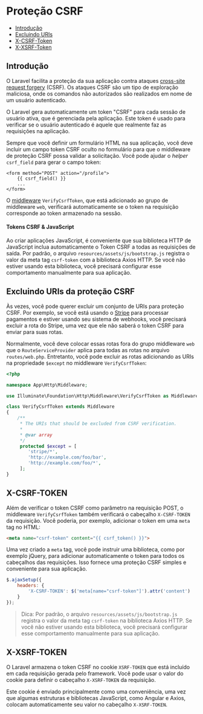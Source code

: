 # Proteção CSRF

- [Introdução](#csrf-introduction)
- [Excluindo URIs](#csrf-excluding-uris)
- [X-CSRF-Token](#csrf-x-csrf-token)
- [X-XSRF-Token](#csrf-x-xsrf-token)

<a name="csrf-introduction"></a>
## Introdução

O Laravel facilita a proteção da sua aplicação contra ataques [cross-site request forgery](https://en.wikipedia.org/wiki/Cross-site_request_forgery) (CSRF). Os ataques CSRF são um tipo de exploração maliciosa, onde os comandos não autorizados são realizados em nome de um usuário autenticado.

O Laravel gera automaticamente um token "CSRF" para cada sessão de usuário ativa, que é gerenciada pela aplicação. Este token é usado para verificar se o usuário autenticado é aquele que realmente faz as requisições na aplicação.

Sempre que você definir um formulário HTML na sua aplicação, você deve incluir um campo token CSRF oculto no formulário para que o middleware de proteção CSRF possa validar a solicitação. Você pode ajudar o _helper_ `csrf_field` para gerar o campo token:

    <form method="POST" action="/profile">
        {{ csrf_field() }}
        ...
    </form>

O [middleware](/docs/{{version}}/middleware) `VerifyCsrfToken`, que está adicionado ao grupo de middleware `web`, verificará automaticamente se o token na requisição corresponde ao token armazenado na sessão.

#### Tokens CSRF & JavaScript

Ao criar aplicações JavaScript, é conveniente que sua biblioteca HTTP de JavaScript inclua automaticamente o Token CSRF a todas as requisições de saída. Por padrão, o arquivo `resources/assets/js/bootstrap.js` registra o valor da meta tag `csrf-token` com a biblioteca Axios HTTP. Se você não estiver usando esta biblioteca, você precisará configurar esse comportamento manualmente para sua aplicação.

<a name="csrf-excluding-uris"></a>
## Excluindo URIs da proteção CSRF

Às vezes, você pode querer excluir um conjunto de URIs para proteção CSRF. Por exemplo, se você está usando o [Stripe](https://stripe.com) para processar pagamentos e estiver usando seu sistema de webhooks, você precisará excluir a rota do Stripe, uma vez que ele não saberá o token CSRF para enviar para suas rotas.

Normalmente, você deve colocar essas rotas fora do grupo middleware `web` que o `RouteServiceProvider` aplica para todas as rotas no arquivo `routes/web.php`. Entretanto, você pode excluir as rotas adicionando as URIs na propriedade `$except` no middleware `VerifyCsrfToken`:

```php
<?php

namespace App\Http\Middleware;

use Illuminate\Foundation\Http\Middleware\VerifyCsrfToken as Middleware;

class VerifyCsrfToken extends Middleware
{
    /**
     * The URIs that should be excluded from CSRF verification.
     *
     * @var array
     */
     protected $except = [
        'stripe/*',
        'http://example.com/foo/bar',
        'http://example.com/foo/*',
     ];
}
```
<a name="csrf-x-csrf-token"></a>
## X-CSRF-TOKEN

Além de verificar o token CSRF como parâmetro na requisição POST, o middleware `VerifyCsrfToken` também verificará o cabeçalho `X-CSRF-TOKEN` da requisição. Você poderia, por exemplo, adicionar o token em uma `meta` tag no HTML:

```html
<meta name="csrf-token" content="{{ csrf_token() }}">
```

Uma vez criado a `meta` tag, você pode instruir uma biblioteca, como por exemplo jQuery, para adicionar automaticamente o token para todos os cabeçalhos das requisições. Isso fornece uma proteção CSRF simples e conveniente para sua aplicação.

```js
$.ajaxSetup({
    headers: {
        'X-CSRF-TOKEN': $('meta[name="csrf-token"]').attr('content')
    }
});
```

> Dica: Por padrão, o arquivo `resources/assets/js/bootstrap.js` registra o valor da meta tag `csrf-token` na biblioteca Axios HTTP. Se você não estiver usando esta biblioteca, você precisará configurar esse comportamento manualmente para sua aplicação.

<a name="csrf-x-xsrf-token"></a>
## X-XSRF-TOKEN

O Laravel armazena o token CSRF no cookie `XSRF-TOKEN` que está incluído em cada requisição gerada pelo framework. Você pode usar o valor do cookie para definir o cabeçalho `X-XSRF-TOKEN` da requisição.

Este cookie é enviado principalmente como uma conveniência, uma vez que algumas estruturas e bibliotecas JavaScript, como Angular e Axios, colocam automaticamente seu valor no cabeçalho `X-XSRF-TOKEN`.

